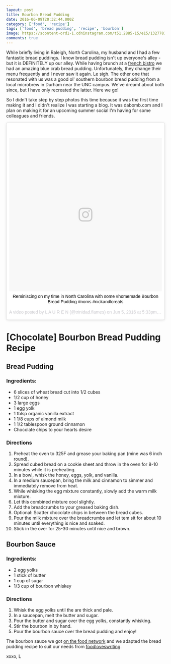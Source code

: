 ```yaml
---
layout: post
title: Bourbon Bread Pudding
date: 2016-06-09T20:32:44.000Z
category: ['food', 'recipe']
tags: ['food', 'bread pudding', 'recipe', 'bourbon']
image: https://scontent-ord1-1.cdninstagram.com/t51.2885-15/e15/13277817_143598346056233_865188154_n.jpg
comments: true
---
```

While briefly living in Raleigh, North Carolina, my husband and I had a few fantastic bread puddings. I know bread pudding isn't up
everyone's alley - but it is DEFINITELY up our alley. While having brunch at a <a href="https://www.lafarmbakery.com/">french bistro</a> we 
had an amazing blue crab bread pudding. Unfortunately, they change their menu frequently and I never saw it again. Le sigh. 
The other one that resonated with us was a good ol' southern bourbon bread pudding from a local microbrew in Durham near the UNC campus. 
We've dreamt about both since, but I have only recreated the latter. Here we go!

So I didn't take step by step photos this time because it was the first time making it and I didn't realize I was starting a blog.
It was dabomb.com and I plan on making it for an upcoming summer social I'm having for some colleagues and friends.

<center>
<blockquote class="instagram-media" data-instgrm-captioned data-instgrm-version="7" style=" background:#FFF; border:0; border-radius:3px; box-shadow:0 0 1px 0 rgba(0,0,0,0.5),0 1px 10px 0 rgba(0,0,0,0.15); margin: 1px; max-width:658px; padding:0; width:99.375%; width:-webkit-calc(100% - 2px); width:calc(100% - 2px);"><div style="padding:8px;"> <div style=" background:#F8F8F8; line-height:0; margin-top:40px; padding:50.0% 0; text-align:center; width:100%;"> <div style=" background:url(data:image/png;base64,iVBORw0KGgoAAAANSUhEUgAAACwAAAAsCAMAAAApWqozAAAABGdBTUEAALGPC/xhBQAAAAFzUkdCAK7OHOkAAAAMUExURczMzPf399fX1+bm5mzY9AMAAADiSURBVDjLvZXbEsMgCES5/P8/t9FuRVCRmU73JWlzosgSIIZURCjo/ad+EQJJB4Hv8BFt+IDpQoCx1wjOSBFhh2XssxEIYn3ulI/6MNReE07UIWJEv8UEOWDS88LY97kqyTliJKKtuYBbruAyVh5wOHiXmpi5we58Ek028czwyuQdLKPG1Bkb4NnM+VeAnfHqn1k4+GPT6uGQcvu2h2OVuIf/gWUFyy8OWEpdyZSa3aVCqpVoVvzZZ2VTnn2wU8qzVjDDetO90GSy9mVLqtgYSy231MxrY6I2gGqjrTY0L8fxCxfCBbhWrsYYAAAAAElFTkSuQmCC); display:block; height:44px; margin:0 auto -44px; position:relative; top:-22px; width:44px;"></div></div> <p style=" margin:8px 0 0 0; padding:0 4px;"> <a href="https://www.instagram.com/p/BGSwZIHumqB/" style=" color:#000; font-family:Arial,sans-serif; font-size:14px; font-style:normal; font-weight:normal; line-height:17px; text-decoration:none; word-wrap:break-word;" target="_blank">Reminiscing on my time in North Carolina with some #homemade Bourbon Bread Pudding #noms #nickandloreats</a></p> <p style=" color:#c9c8cd; font-family:Arial,sans-serif; font-size:14px; line-height:17px; margin-bottom:0; margin-top:8px; overflow:hidden; padding:8px 0 7px; text-align:center; text-overflow:ellipsis; white-space:nowrap;">A video posted by L A U R E N (@trinidad.flames) on <time style=" font-family:Arial,sans-serif; font-size:14px; line-height:17px;" datetime="2016-06-06T00:33:48+00:00">Jun 5, 2016 at 5:33pm PDT</time></p></div></blockquote>
<script async defer src="//platform.instagram.com/en_US/embeds.js"></script>
</center>

# [Chocolate] Bourbon Bread Pudding Recipe

## Bread Pudding

### Ingredients:

* 6 slices of wheat bread cut into 1/2 cubes
* 1/2 cup of honey
* 3 large eggs
* 1 egg yolk
* 1 tblsp organic vanilla extract
* 1 1/8 cups of almond milk
* 1 1/2 tablespoon ground cinnamon
* Chocolate chips to your hearts desire

### Directions
1. Preheat the oven to 325F and grease your baking pan (mine was 6 inch round).
2. Spread cubed bread on a cookie sheet and throw in the oven for 8-10 minutes while it is preheating.
3. In a bowl, whisk the honey, eggs, yolk, and vanilla.
4. In a medium saucepan, bring the milk and cinnamon to simmer and immediately remove from heat.
5. While whisking the egg mixture constantly, slowly add the warm milk mixture.
6. Let this combined mixture cool slightly.
7. Add the breadcrumbs to your greased baking dish.
8. Optional: Scatter chocolate chips in between the bread cubes.
9. Pour the milk mixture over the breadcrumbs and let tem sit for about 10 minutes until everything is nice and soaked.
10. Stick in the over for 25-30 minutes until nice and brown.

## Bourbon Sauce

### Ingredients:

* 2 egg yolks
* 1 stick of butter
* 1 cup of sugar
* 1/3 cup of bourbon whiskey


### Directions
1. Whisk the egg yolks until the are thick and pale.
2. In a saucepan, melt the butter and sugar.
3. Pour the butter and sugar over the egg  yolks, constantly whisking.
4. Stir the bourbon in by hand. 
5. Pour the bourbon sauce over the bread pudding and enjoy!

The bourbon sauce we got <a href="http://www.foodnetwork.com/recipes/bread-pudding-with-southern-bourbon-sauce-recipe.html">on the food network</a> 
and we adapted the bread pudding recipe to suit our needs from <a href="http://foodloveswriting.com/2010/01/08/here-is-what-you-do/">foodloveswriting</a>.


xoxo,
L